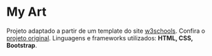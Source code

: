 # My Art

Projeto adaptado a partir de um template do site [w3schools](https://www.w3schools.com/).
Confira o [projeto original](https://www.w3schools.com/w3css/tryw3css_templates_streetart.htm).
Linguagens e frameworks utilizados: **HTML, CSS, Bootstrap**.
